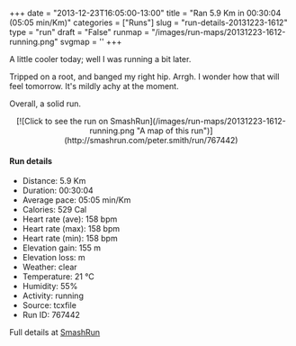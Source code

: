 +++
date = "2013-12-23T16:05:00-13:00"
title = "Ran 5.9 Km in 00:30:04 (05:05 min/Km)"
categories = ["Runs"]
slug = "run-details-20131223-1612"
type = "run"
draft = "False"
runmap = "/images/run-maps/20131223-1612-running.png"
svgmap = '<polyline points="92 48, 98 38, 99 32, 87 30, 66 36, 38 59, 36 60, 16 67, 7 70, 1 66, 0 63, 19 50, 23 48, 49 31, 63 39, 82 31, 90 30, 98 32, 100 33, 95 43">'
+++

A little cooler today; well I was running a bit later. 

Tripped on a root, and banged my right hip. Arrgh. I wonder how that will feel tomorrow. It's mildly achy at the moment. 

Overall, a solid run. 



<!--more-->

<center>
[![Click to see the run on SmashRun](/images/run-maps/20131223-1612-running.png "A map of this run")](http://smashrun.com/peter.smith/run/767442)
</center>

#### Run details

* Distance: 5.9 Km
* Duration: 00:30:04
* Average pace: 05:05 min/Km
* Calories: 529 Cal
* Heart rate (ave): 158 bpm
* Heart rate (max): 158 bpm
* Heart rate (min): 158 bpm
* Elevation gain: 155 m
* Elevation loss:  m
* Weather: clear
* Temperature: 21 &deg;C
* Humidity: 55%
* Activity: running
* Source: tcxfile
* Run ID: 767442

Full details at [SmashRun](http://smashrun.com/peter.smith/run/767442)